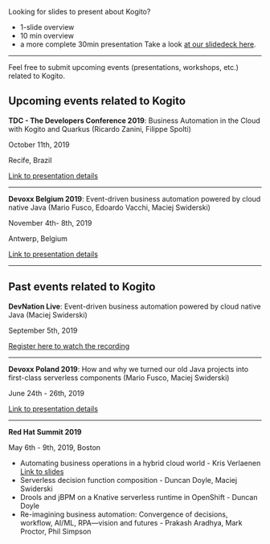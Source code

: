 Looking for slides to present about Kogito?
* 1-slide overview
* 10 min overview
* a more complete 30min presentation
Take a look [at our slidedeck here](https://docs.google.com/presentation/d/10pZD2Jnw0D2bkhzFkxL9aV3dS6pc_98-2VOmNx4pHsk).


***


Feel free to submit upcoming events (presentations, workshops, etc.) related to Kogito.

## Upcoming events related to Kogito

**TDC - The Developers Conference 2019**: Business Automation in the Cloud with Kogito and Quarkus (Ricardo Zanini, Filippe Spolti)

October 11th, 2019

Recife, Brazil

[Link to presentation details](http://www.thedevelopersconference.com.br/tdc/2019/recife/trilha-cloud-e-containers#descricao-122)

***

**Devoxx Belgium 2019**: Event-driven business automation powered by cloud native Java (Mario Fusco, Edoardo Vacchi, Maciej Swiderski)

November 4th- 8th, 2019

Antwerp, Belgium

[Link to presentation details](https://devoxx.be/talk/?id=44155)


***




## Past events related to Kogito

**DevNation Live**: Event-driven business automation powered by cloud native Java (Maciej Swiderski)

September 5th, 2019

[Register here to watch the recording](https://onlinexperiences.com/scripts/Server.nxp?LASCmd=AI:4;F:QS!10100&ShowUUID=F6F282B0-E20C-44C7-822C-90D1B7AFAE04)

***
**Devoxx Poland 2019**: How and why we turned our old Java projects into first-class serverless components (Mario Fusco, Maciej Swiderski)

June 24th - 26th, 2019

[Link to presentation details](https://cfp.devoxx.pl/talk/CIS-6188/How_and_why_we_turned_our_old_Java_projects_into_first-class_serverless_components)

***

**Red Hat Summit 2019**

May 6th - 9th, 2019, Boston

* Automating business operations in a hybrid cloud world - Kris Verlaenen 
[Link to slides](https://www.slideshare.net/krisverlaenen/summit-2019-submarine-initiative)
* Serverless decision function composition - Duncan Doyle, Maciej Swiderski
* Drools and jBPM on a Knative serverless runtime in OpenShift - Duncan Doyle
* Re-imagining business automation: Convergence of decisions, workflow, AI/ML, RPA—vision and futures - Prakash Aradhya, Mark Proctor, Phil Simpson